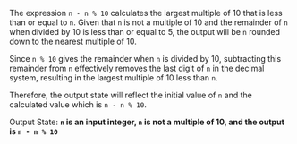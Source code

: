 The expression `n - n % 10` calculates the largest multiple of 10 that is less than or equal to `n`. Given that `n` is not a multiple of 10 and the remainder of `n` when divided by 10 is less than or equal to 5, the output will be `n` rounded down to the nearest multiple of 10.

Since `n % 10` gives the remainder when `n` is divided by 10, subtracting this remainder from `n` effectively removes the last digit of `n` in the decimal system, resulting in the largest multiple of 10 less than `n`.

Therefore, the output state will reflect the initial value of `n` and the calculated value which is `n - n % 10`.

Output State: **`n` is an input integer, `n` is not a multiple of 10, and the output is `n - n % 10`**